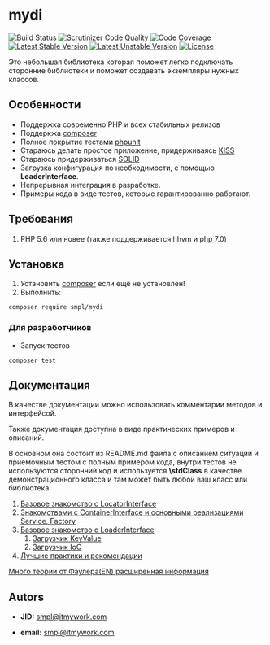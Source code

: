 # mydi
[![Build Status](https://travis-ci.org/smpl/mydi.svg?branch=master)](https://travis-ci.org/smpl/mydi)
[![Scrutinizer Code Quality](https://scrutinizer-ci.com/g/smpl/mydi/badges/quality-score.png?b=master)](https://scrutinizer-ci.com/g/smpl/mydi/?branch=master)
[![Code Coverage](https://scrutinizer-ci.com/g/smpl/mydi/badges/coverage.png?b=master)](https://scrutinizer-ci.com/g/smpl/mydi/?branch=master)
[![Latest Stable Version](https://poser.pugx.org/smpl/mydi/v/stable.svg)](https://packagist.org/packages/smpl/mydi)
[![Latest Unstable Version](https://poser.pugx.org/smpl/mydi/v/unstable.svg)](https://packagist.org/packages/smpl/mydi)
[![License](https://poser.pugx.org/smpl/mydi/license.svg)](https://packagist.org/packages/smpl/mydi)

Это небольшая библиотека которая поможет легко подключать сторонние библиотеки и поможет создавать экземпляры нужных классов.

## Особенности ##
* Поддержка современно PHP и всех стабильных релизов
* Поддеркжа [composer](https://getcomposer.org/doc/00-intro.md)
* Полное покрытие тестами [phpunit](https://phpunit.de/)
* Стараюсь делать простое приложение, придерживаясь [KISS](https://ru.wikipedia.org/wiki/KISS_%28%D0%BF%D1%80%D0%B8%D0%BD%D1%86%D0%B8%D0%BF%29)
* Стараюсь придерживаться [SOLID](https://ru.wikipedia.org/wiki/SOLID_%28%D0%BE%D0%B1%D1%8A%D0%B5%D0%BA%D1%82%D0%BD%D0%BE-%D0%BE%D1%80%D0%B8%D0%B5%D0%BD%D1%82%D0%B8%D1%80%D0%BE%D0%B2%D0%B0%D0%BD%D0%BD%D0%BE%D0%B5_%D0%BF%D1%80%D0%BE%D0%B3%D1%80%D0%B0%D0%BC%D0%BC%D0%B8%D1%80%D0%BE%D0%B2%D0%B0%D0%BD%D0%B8%D0%B5%29)
* Загрузка конфигурация по необходимости, с помощью **LoaderInterface**.
* Непрерывная интеграция в разработке.
* Примеры кода в виде тестов, которые гарантированно работают.

## Требования ##
1. PHP 5.6 или новее (также поддерживается hhvm и php 7.0)

## Установка ##
1. Установить [composer](https://getcomposer.org/doc/00-intro.md) если ещё не установлен!
2. Выполнить:
``` 
composer require smpl/mydi
``` 

### Для разработчиков ###
* Запуск тестов 
``` 
composer test 
```

## Документация ##
В качестве документации можно использовать комментарии методов и интерфейсой.

Также документация доступна в виде практических примеров и описаний.

В основном она состоит из README.md файла с описанием ситуации и 
приемочным тестом с полным примером кода, внутри тестов не используются 
сторонний код и используется **\stdClass** в качестве демонстрационного 
класса и там может быть любой ваш класс или библиотека.

1. [Базовое знакомство с LocatorInterface](example/Locator)
2. [Знакомствами с ContainerInterface и основными реализациями Service, Factory](example/Container)
3. [Базовое знакомство с LoaderInterface](example/Loader)
    1. [Загрузчик KeyValue](example/KeyValueLoader)
    2. [Загрузчик IoC](example/IoC)
4. [Лучшие практики и рекомендации](example/best)

[Много теории от Фаулера(EN) расширенная информация](http://www.martinfowler.com/articles/injection.html)

## Autors ##

* **JID:** smpl@itmywork.com

* **email:** smpl@itmywork.com
